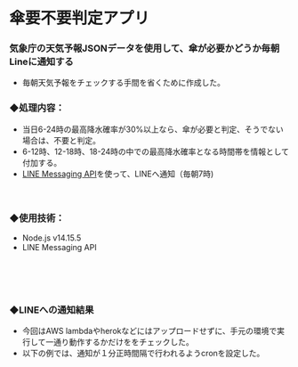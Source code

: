 # 傘要不要判定アプリ

### 気象庁の天気予報JSONデータを使用して、傘が必要かどうか毎朝Lineに通知する
- 毎朝天気予報をチェックする手間を省くために作成した。


### ◆処理内容：
- 当日6-24時の最高降水確率が30%以上なら、傘が必要と判定、そうでない場合は、不要と判定。
- 6-12時、12-18時、18-24時の中での最高降水確率となる時間帯を情報として付加する。  
- [LINE Messaging API](https://developers.line.biz/ja/services/messaging-api/)を使って、LINEへ通知（毎朝7時)  


　

### ◆使用技術：
- Node.js v14.15.5
- LINE Messaging API

　

　
 
### ◆LINEへの通知結果
- 今回はAWS lambdaやherokなどにはアップロードせずに、手元の環境で実行して一通り動作するかだけををチェックした。
- 以下の例では、通知が１分正時間隔で行われるようcronを設定した。
